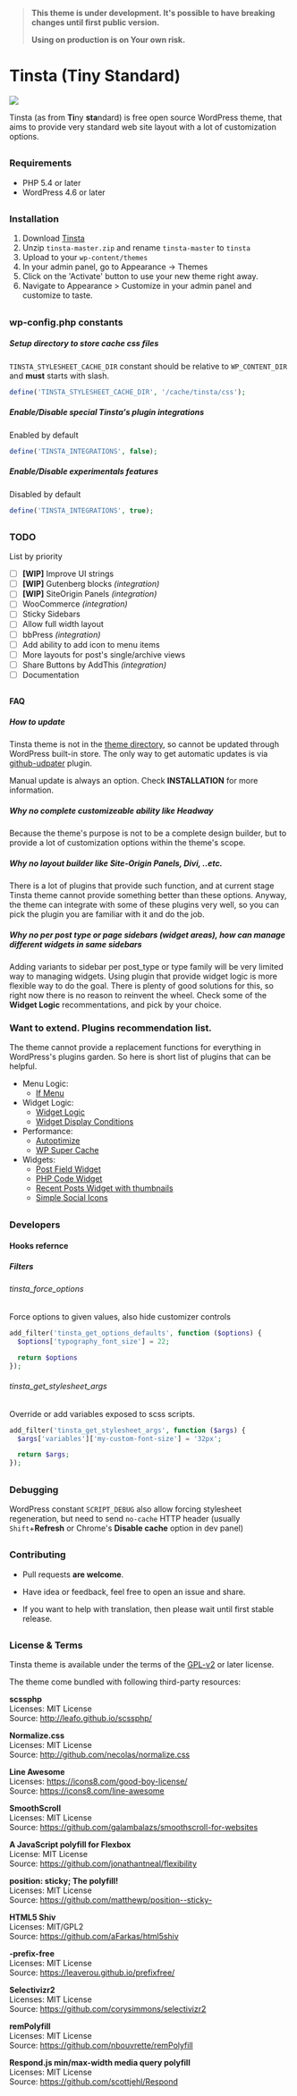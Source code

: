 > **This theme is under development. It's possible to have breaking changes until
> first public version.**
>
> **Using on production is on Your own risk.**


# Tinsta (Tiny Standard)

![](https://raw.githubusercontent.com/dimitrov-adrian/tinsta/master/screenshot.png)

Tinsta (as from **Ti**ny **sta**ndard) is free open source WordPress theme, that aims to provide 
very standard web site layout with a lot of customization options.

##
### Requirements
- PHP 5.4 or later
- WordPress 4.6 or later

##
### Installation
1. Download [Tinsta](https://github.com/dimitrov-adrian/tinsta/archive/master.zip)
2. Unzip `tinsta-master.zip` and rename `tinsta-master` to `tinsta`
3. Upload to your `wp-content/themes`
4. In your admin panel, go to Appearance -> Themes
5. Click on the 'Activate' button to use your new theme right away.
4. Navigate to Appearance > Customize in your admin panel and customize to taste.

##
### wp-config.php constants

##### Setup directory to store cache css files
`TINSTA_STYLESHEET_CACHE_DIR` constant should be relative to `WP_CONTENT_DIR` and **must** 
starts with slash.
```php
define('TINSTA_STYLESHEET_CACHE_DIR', '/cache/tinsta/css');
```

##### Enable/Disable special Tinsta's plugin integrations
Enabled by default
```php
define('TINSTA_INTEGRATIONS', false);
```

##### Enable/Disable experimentals features
Disabled by default
```php
define('TINSTA_INTEGRATIONS', true);
```


##
### TODO
List by priority
- [ ] **[WIP]** Improve UI strings
- [ ] **[WIP]** Gutenberg blocks *(integration)*
- [ ] **[WIP]** SiteOrigin Panels *(integration)*
- [ ] WooCommerce *(integration)*
- [ ] Sticky Sidebars
- [ ] Allow full width layout
- [ ] bbPress *(integration)*
- [ ] Add ability to add icon to menu items
- [ ] More layouts for post's single/archive views
- [ ] Share Buttons by AddThis *(integration)*
- [ ] Documentation

##
#### FAQ

##### How to update
Tinsta theme is not in the [theme directory](https://wordpress.org/themes/),
so cannot be updated through WordPress built-in store. The only way to get automatic
updates is via [github-udpater](https://github.com/afragen/github-updater) plugin.

Manual update is always an option. Check **INSTALLATION** for more information.

##### Why no complete customizeable ability like Headway
Because the theme's purpose is not to be a complete design builder,
but to provide a lot of customization options within the theme's scope.


#####  Why no layout builder like Site-Origin Panels, Divi, ..etc.
There is a lot of plugins that provide such function, and at current
stage Tinsta theme cannot provide something better than these options.
Anyway, the theme can integrate with some of these plugins very well,
so you can pick the plugin you are familiar with it and do the job.

##### Why no per post type or page sidebars (widget areas), how can manage different widgets in same sidebars
Adding variants to sidebar per post_type or type family will be very limited way
to managing widgets. Using plugin that provide widget logic is more flexible way
to do the goal. There is plenty of good solutions for this, so right now there 
is no reason to reinvent the wheel. Check some of the **Widget Logic** recommentations,
and pick by your choice.


### Want to extend. Plugins recommendation list.
The theme cannot provide a replacement functions for everything in 
WordPress's plugins garden.
So here is short list of plugins that can be helpful.

- Menu Logic:
  - [If Menu](https://wordpress.org/plugins/if-menu/)
- Widget Logic:
  - [Widget Logic](https://bg.wordpress.org/plugins/widget-logic/)
  - [Widget Display Conditions](https://wordpress.org/plugins/widget-display-conditions/)
- Performance:
  - [Autoptimize](https://bg.wordpress.org/plugins/autoptimize/)
  - [WP Super Cache](https://bg.wordpress.org/plugins/wp-super-cache/)
- Widgets:
  - [Post Field Widget](https://github.com/dimitrov-adrian/post-field-widget)
  - [PHP Code Widget](https://wordpress.org/plugins/php-code-widget/)
  - [Recent Posts Widget with thumbnails](https://wordpress.org/plugins/recent-posts-widget-with-thumbnails/)
  - [Simple Social Icons](https://wordpress.org/plugins/simple-social-icons/)
  

##
### Developers

#### Hooks refernce

##### Filters

###### tinsta_force_options
Force options to given values, also hide customizer controls

```php
add_filter('tinsta_get_options_defaults', function ($options) {
  $options['typography_font_size'] = 22;

  return $options
});
```

###### tinsta_get_stylesheet_args
Override or add variables exposed to scss scripts.

```php
add_filter('tinsta_get_stylesheet_args', function ($args) {
  $args['variables']['my-custom-font-size'] = '32px';

  return $args;
});
```

##
### Debugging
WordPress constant `SCRIPT_DEBUG` also allow forcing stylesheet regeneration,
but need to send `no-cache` HTTP header (usually `Shift`+**Refresh** or
Chrome's **Disable cache** option in dev panel)

##
### Contributing

* Pull requests **are welcome**.

* Have idea or feedback, feel free to open an issue and share.

* If you want to help with translation, then please wait until first stable release.

## 
### License & Terms 
Tinsta theme is available under the terms of the
[GPL-v2](http://www.gnu.org/licenses/gpl-2.0.html) or later license. 

The theme come bundled with following third-party resources:

**scssphp**  
Licenses: MIT License  
Source: http://leafo.github.io/scssphp/

**Normalize.css**  
Licenses: MIT License  
Source: http://github.com/necolas/normalize.css

**Line Awesome**  
Licenses: https://icons8.com/good-boy-license/  
Source: https://icons8.com/line-awesome

**SmoothScroll**  
Licenses: MIT License  
Source: https://github.com/galambalazs/smoothscroll-for-websites

**A JavaScript polyfill for Flexbox**  
License: MIT License  
Source: https://github.com/jonathantneal/flexibility

**position: sticky; The polyfill!**  
Licenses: MIT License  
Source: https://github.com/matthewp/position--sticky-

**HTML5 Shiv**  
Licenses: MIT/GPL2  
Source: https://github.com/aFarkas/html5shiv

**-prefix-free**  
Licenses: MIT License  
Source: https://leaverou.github.io/prefixfree/

**Selectivizr2**  
Licenses: MIT License  
Source: https://github.com/corysimmons/selectivizr2

**remPolyfill**  
Licenses: MIT License  
Source: https://github.com/nbouvrette/remPolyfill

**Respond.js min/max-width media query polyfill**  
Licenses: MIT License  
Source: https://github.com/scottjehl/Respond


